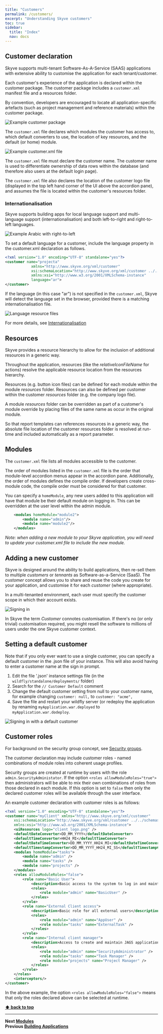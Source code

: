 ```yaml
---
title: "Customers"
permalink: /customers/
excerpt: "Understanding Skyve customers"
toc: true
sidebar:
  title: "Index"
  nav: docs
---
```


## Customer declaration
Skyve supports multi-tenant Software-As-A-Service (SAAS) applications
with extensive ability to customise the application for each
tenant/customer.

Each customer's experience of the application is declared within the
customer package. The customer package includes a `customer.xml`
manifest file and a resources folder.

By convention, developers are encouraged to locate all
application-specific artefacts (such as project management and reference
materials) within the customer package.

![Example customer package](../assets/images/customers/image37.png "Example customer package")

The `customer.xml` file declares which modules the customer has access
to, which default converters to use, the location of key resources, and
the default (or home) module.

![Example customer.xml file](../assets/images/customers/image38.png "Example customer.xml file")

The `customer.xml` file must declare the customer name. The customer
name is used to differentiate ownership of data rows within the database
(and therefore also users at the default login page).

The `customer.xml` file also declares the location of the customer logo
file (displayed in the top left hand corner of the UI above the
accordion pane), and assumes the file is located within the customer's
resources folder.

### Internationalisation
Skyve supports building apps for local language support and multi-language support (internationalisation) and both left-to-right and right-to-left languages.

![Example Arabic with right-to-left](../assets/images/customers/arabic-detail.png "Example Arabic view with right-to-left")

To set a default language for a customer, include the language property in the customer.xml declaration as follows. 

```xml
<?xml version="1.0" encoding="UTF-8" standalone="yes"?>
<customer name="projecta"
            xmlns="http://www.skyve.org/xml/customer"
            xsi:schemaLocation="http://www.skyve.org/xml/customer ../../schemas/customer.xsd"
            xmlns:xsi="http://www.w3.org/2001/XMLSchema-instance"
            language="ar">
</customer>
```

If the language (in this case "ar") is not specified in the `customer.xml`, Skyve will detect the language set in the browser, provided there is a matching internationalisation file.

![Language resource files](../assets/images/customers/image38-1.png "Language resource files")

For more details, see [Internationalisation](./../_pages/internationalisation.md)

## Resources

Skyve provides a resource hierarchy to allow for the inclusion of
additional resources in a generic way.

Throughout the application, resources (like the *relativeIconFileName*
for actions) resolve the applicable resource location from the resources
hierarchy.

Resources (e.g. button icon files) can be defined for each module within
the module *resources* folder. Resources can also be defined per
customer within the customer *resources* folder (e.g. the company logo
file).

A module *resources* folder can be overridden as part of a customer's
module override by placing files of the same name as occur in the
original module.

So that report templates can references resources in a generic way, the
absolute file location of the customer resources folder is resolved at
run-time and included automatically as a report parameter.

## Modules

The `customer.xml` file lists all modules accessible to the customer.

The order of modules listed in the `customer.xml` file is the order that
module-level accordion menus appear in the accordion pane. Additionally,
the order of modules defines the compile order. If developers create
cross-module code, the compile order must be considered for that
customer.

You can specify a `homeModule`, any new users added to this application will 
have that module be their default module on logging in. This can be overridden 
at the user level within the admin module.

```xml
    <modules homeModule="module2">
        <module name="admin"/>
        <module name="module2"/>
    </modules>
```

_Note: when adding a new module to your Skyve application, you will need to update 
your customer.xml file to include the new module._

## Adding a new customer

Skyve is designed around the ability to build applications, then re-sell them to multiple _customers_ or _tennants_ as Software-as-a-Service (SaaS). 
The _customer_ concept allows you to share and reuse the code you create for your application, 
and customise it for each _customer_ (where appropriate).

In a multi-tenanted environment, each user must specify the customer scope in which their account exists.

![Signing in](../assets/images/customers/skyve_customer_sign_in.png "Signing in")

In Skyve the term _Customer_ connotes customisation. If there's no (or only trivial) customisation required,
 you might resell the software to millions of users under the one Skyve customer context.

## Setting a default customer

Note that if you only ever want to use a single customer, you can specify a default customer in the .json file of your instance. This will also avoid having to enter a customer name at the sign in prompt.

1. Edit the file '.json' instance settings file (in the `wildfly/standalone/deployments/` folder)
2. Search for the ```// Customer Default``` comment
3. Change the default customer setting from null to your customer name, for example changing ```customer: null,``` to ```customer: "acme",```
4. Save the file and restart your wildfly server (or redeploy the application by renaming ```myApplication.war.deployed``` to ```myApplication.war.dodeploy```.

![Signing in with a default customer](../assets/images/customers/skyve_default_customer_sign_in.png "Signing in with a default customer")

## Customer roles

For background on the security group concept, see [Security groups](./../_pages/building-applications.md).

The customer declaration may include customer roles - named combinations of module roles into coherent usage profiles.

Security groups are created at runtime by users with the role `admin.SecurityAdministator`. If the option `<roles allowModuleRoles="true">` then administrators will be able to mix their own combinations of roles from those declared in each module. If this option is set to `false` then only the declared customer roles will be available through the user interface.

An example customer declaration with customer roles is as follows:

```xml
<?xml version="1.0" encoding="UTF-8" standalone="yes"?>
<customer name="myClient" xmlns="http://www.skyve.org/xml/customer"
	xsi:schemaLocation="http://www.skyve.org/xml/customer ../../schemas/customer.xsd"
	xmlns:xsi="http://www.w3.org/2001/XMLSchema-instance">
	<uiResources logo="client_logo.png" />
	<defaultDateConverter>DD_MM_YYYY</defaultDateConverter>
	<defaultTimeConverter>HH24_MI</defaultTimeConverter>
	<defaultDateTimeConverter>DD_MM_YYYY_HH24_MI</defaultDateTimeConverter>
	<defaultTimestampConverter>DD_MM_YYYY_HH24_MI_SS</defaultTimestampConverter>
	<modules homeModule="tasks">
		<module name="admin" />
		<module name="tasks" />
		<module name="projects" />
	</modules>
	<roles allowModuleRoles="false">
		<role name="Basic User">
			<description>Basic access to the system to log in and maintain own settings.</description>
			<roles>
				<role module="admin" name="BasicUser" />
			</roles>
		</role>
		<role name="External Client access">
			<description>Basic role for all external users</description>
			<roles>
				<role module="admin" name="AppUser" />
				<role module="tasks" name="ExternalTask" />
			</roles>
		</role>
		<role name="Internal client manager">
			<description>Access to create and maintain JAGS applications and claims</description>
			<roles>
				<role module="admin" name="SecurityAdministrator" />
				<role module="tasks" name="Task Manager" />
				<role module="projects" name="Project Manager" />
			</roles>
		</role>
	</roles>
	<interceptors/>
</customer>
```	

In the above example, the option `<roles allowModuleRoles="false">` means that only the roles declared above can be selected at runtime.  

**[⬆ back to top](#customers)**

---
**Next [Modules](./../_pages/modules.md)**  
**Previous [Building Applications](./../_pages/building-applications.md)**

